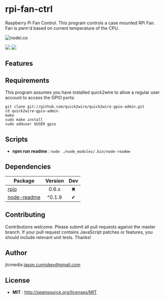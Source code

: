 # rpi-fan-ctrl

Raspberry Pi Fan Control. This program controls a case mounted RPi Fan. Fan is pwm'd based on current temperature of the CPU.

![nodei.co](https://nodei.co/npm/rpi-fan-ctrl.png?downloads=true&downloadRank=true&stars=true)

![](https://david-dm.org/jtcmedia/rpi-fan-ctrl/status.svg)
![](https://david-dm.org/jtcmedia/rpi-fan-ctrl/dev-status.svg)

## Features

## Requirements
This program assumes you have installed quick2wire to allow a regular user account to access the GPIO ports:
```
git clone git://github.com/quick2wire/quick2wire-gpio-admin.git
cd quick2wire-gpio-admin
make
sudo make install
sudo adduser $USER gpio
```

## Scripts

 - **npm run readme** : `node ./node_modules/.bin/node-readme`

## Dependencies

Package | Version | Dev
--- |:---:|:---:
[rpio](https://www.npmjs.com/package/rpio) | 0.6.x | ✖
[node-readme](https://www.npmjs.com/package/node-readme) | ^0.1.9 | ✔


## Contributing

Contributions welcome. Please submit all pull requests against the master branch. If your pull request contains JavaScript patches or features, you should include relevant unit tests. Thanks!

## Author

jtcmedia <jason.cumiskey@gmail.com>

## License

 - **MIT** : http://opensource.org/licenses/MIT

